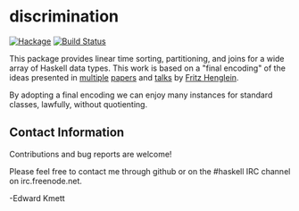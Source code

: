 discrimination
==============

[![Hackage](https://img.shields.io/hackage/v/discrimination.svg)](https://hackage.haskell.org/package/discrimination) [![Build Status](https://github.com/ekmett/discrimination/workflows/Haskell-CI/badge.svg)](https://github.com/ekmett/discrimination/actions?query=workflow%3AHaskell-CI)

This package provides linear time sorting, partitioning, and joins for a wide array of Haskell data types. This work is based on a
"final encoding" of the ideas presented in [multiple](http://hjemmesider.diku.dk/~henglein/papers/henglein2011a.pdf) [papers](http://hjemmesider.diku.dk/~henglein/papers/henglein2011c.pdf) and [talks](https://www.youtube.com/watch?v=sz9ZlZIRDAg) by [Fritz Henglein](http://hjemmesider.diku.dk/~henglein).

By adopting a final encoding we can enjoy many instances for standard classes, lawfully, without quotienting.

Contact Information
-------------------

Contributions and bug reports are welcome!

Please feel free to contact me through github or on the #haskell IRC channel on irc.freenode.net.

-Edward Kmett
